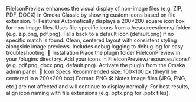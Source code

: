 FileIconPreview enhances the visual display of non-image files (e.g. ZIP, PDF, DOCX) in Omeka Classic by showing custom icons based on file extension.
✨ Features
Automatically displays a 200×200 square icon box for non-image files.
Uses file-specific icons from a /resources/icons/ folder (e.g. zip.png, pdf.png).
Falls back to a default icon (default.png) if no specific match is found.
Clean, centered layout with consistent styling alongside image previews.
Includes debug logging to debug.log for easy troubleshooting.
📂 Installation
Place the plugin folder FileIconPreview in your /plugins directory.
Add your icons in FileIconPreview/resources/icons/ (e.g. pdf.png, docx.png, default.png).
Activate the plugin from the Omeka admin panel.
🎨 Icon Specs
Recommended size: 100×100 px (they’ll be centered in a 200×200 box)
Format: PNG
🛠️ Notes
Image files (JPG, PNG, etc.) are not affected and will continue to display normally.
For best results, align icon naming with file extensions (e.g. pptx.png for .pptx files).
